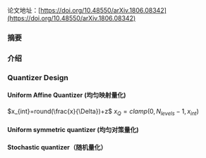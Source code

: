 论文地址：[https://doi.org/10.48550/arXiv.1806.08342](https://doi.org/10.48550/arXiv.1806.08342)  

### 摘要
### 介绍
### Quantizer Design
#### Uniform Affine Quantizer (均匀映射量化)
$x_{int}=round(\frac{x}{\Delta})+z$
$x_{Q}=clamp(0,N_{levels}-1,x_{int})$
#### Uniform symmetric quantizer (均匀对策量化)
#### Stochastic quantizer（随机量化）